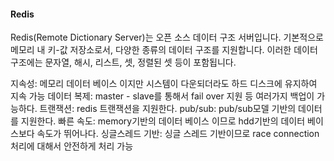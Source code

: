 #### Redis

Redis(Remote Dictionary Server)는 오픈 소스 데이터 구조 서버입니다. 기본적으로 메모리 내 키-값 저장소로서, 다양한 종류의 데이터 구조를 지원합니다. 이러한 데이터 구조에는 문자열, 해시, 리스트, 셋, 정렬된 셋 등이 포함됩니다.

지속성: 메모리 데이터 베이스 이지만 시스템이 다운되더라도 하드 디스크에 유지하여 지속 가능
데이터 복제: master - slave를 통해서 fail over 지원 등 여러가지 백업이 가능하다.
트랜잭션: redis 트랜잭션을 지원한다.
pub/sub: pub/sub모델 기반의 데이터를 지원한다.
빠른 속도: memory기반의 데이터 베이스 이므로 hdd기반의 데이터 베이스보다 속도가 뛰어나다.
싱글스레드 기반: 싱글 스레드 기반이므로 race connection 처리에 대해서 안전하게 처리 가능

